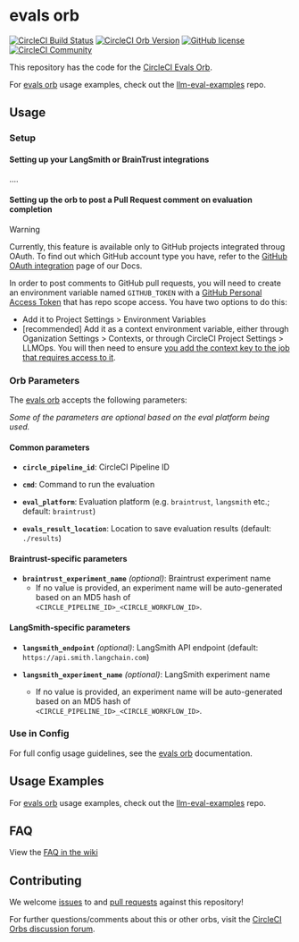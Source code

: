 # evals orb

[![CircleCI Build Status](https://circleci.com/gh/CircleCI-Public/evals-orb.svg?style=shield "CircleCI Build Status")](https://circleci.com/gh/CircleCI-Public/evals-orb) [![CircleCI Orb Version](https://badges.circleci.com/orbs/circleci/evals.svg)](https://circleci.com/orbs/registry/orb/circleci/evals) [![GitHub license](https://img.shields.io/badge/license-MIT-blue.svg)](https://raw.githubusercontent.com/circleci-public/evals-orb/main/LICENSE) [![CircleCI Community](https://img.shields.io/badge/community-CircleCI%20Discuss-343434.svg)](https://discuss.circleci.com/c/ecosystem/orbs)

This repository has the code for the [CircleCI Evals Orb](https://circleci.com/developer/orbs/orb/circleci/evals).

For [evals orb](https://circleci.com/developer/orbs/orb/circleci/evals) usage examples, check out the [llm-eval-examples](https://github.com/CircleCI-Public/llm-eval-examples) repo.

## Usage

### Setup

#### Setting up your LangSmith or BrainTrust integrations

.... 

#### Setting up the orb to post a Pull Request comment on evaluation completion

> [!WARNING]
> Currently, this feature is available only to GitHub projects integrated throug OAuth. To find out which GitHub account type you have, refer to the [GitHub OAuth integration](https://circleci.com/docs/github-integration/) page of our Docs.

In order to post comments to GitHub pull requests, you will need to create an environment variable named `GITHUB_TOKEN` with a [GitHub Personal Access Token](https://docs.github.com/en/authentication/keeping-your-account-and-data-secure/managing-your-personal-access-tokens) that has repo scope access.
You have two options to do this:

- Add it to Project Settings > Environment Variables
- [recommended] Add it as a context environment variable, either through Oganization Settings > Contexts, or through CircleCI Project Settings > LLMOps. You will then need to ensure [you add the context key to the job that requires access to it](https://circleci.com/docs/contexts/#create-and-use-a-context). 

### Orb Parameters

The [evals orb](https://github.com/circleci-public/evals-orb) accepts the following parameters:

_Some of the parameters are optional based on the eval platform being used._

#### Common parameters

- **`circle_pipeline_id`**: CircleCI Pipeline ID

- **`cmd`**: Command to run the evaluation

- **`eval_platform`**: Evaluation platform (e.g. `braintrust`, `langsmith` etc.; default: `braintrust`)

- **`evals_result_location`**: Location to save evaluation results (default: `./results`)

#### Braintrust-specific parameters

- **`braintrust_experiment_name`** _(optional)_: Braintrust experiment name
  - If no value is provided, an experiment name will be auto-generated based on an MD5 hash of `<CIRCLE_PIPELINE_ID>_<CIRCLE_WORKFLOW_ID>`.

#### LangSmith-specific parameters

- **`langsmith_endpoint`** _(optional)_: LangSmith API endpoint (default: `https://api.smith.langchain.com`)

- **`langsmith_experiment_name`** _(optional)_: LangSmith experiment name
  - If no value is provided, an experiment name will be auto-generated based on an MD5 hash of `<CIRCLE_PIPELINE_ID>_<CIRCLE_WORKFLOW_ID>`.

### Use in Config

For full config usage guidelines, see the [evals orb](http://circleci.com/orbs/registry/orb/circleci/evals) documentation.

## Usage Examples

For [evals orb](https://circleci.com/developer/orbs/orb/circleci/evals) usage examples, check out the [llm-eval-examples](https://github.com/CircleCI-Public/llm-eval-examples) repo.

## FAQ

View the [FAQ in the wiki](https://github.com/CircleCI-Public/evals-orb/wiki/FAQ)

## Contributing

We welcome [issues](https://github.com/CircleCI-Public/evals-orb/issues) to and [pull requests](https://github.com/CircleCI-Public/evals-orb/pulls) against this repository!

For further questions/comments about this or other orbs, visit the [CircleCI Orbs discussion forum](https://discuss.circleci.com/c/orbs).
